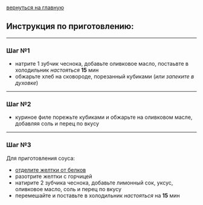 [ вернуться на главную](./readme.md)
## Инструкция по приготовлению:

---

### Шаг №1
- натрите 1 зубчик чеснока, добавьте оливковое масло, постаьвте  в холодильник *настояться* **15** мин
- обжарьте хлеб на сковороде, порезанный кубиками (*или запеките в духовке*) 

---

### Шаг №2
- куриное филе порежьте кубиками и обжарьте на оливковом масле, добавляя соль и перец по вкусу

---

### Шаг №3
Для приготовления соуса: 
- [отделите желтки от белков](https://eda.ru/video/yayca/kak-otdelit-belki-ot-zheltkov-5) 
- разотрите желтки с горчицей
- натирите 2 зубчика чеснока, добавьте лимонный сок, уксус, оливковое масло, соль и перец по вкусу
- перемешайте и поставьте в холодильник *настояться* на **15** мин
